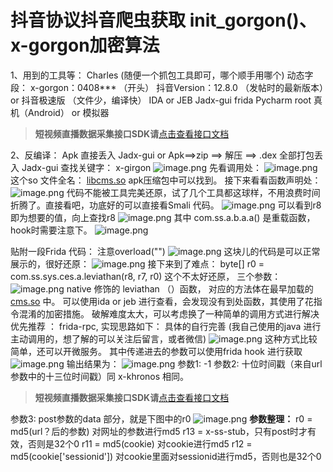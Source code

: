 # 抖音协议抖音爬虫获取 init_gorgon()、x-gorgon加密算法


1、用到的工具等：
Charles (随便一个抓包工具即可，哪个顺手用哪个)
动态字段： x-gorgon：0408*** （开头）
抖音Version：12.8.0 （发帖时的最新版本）or 抖音极速版 （文件少，编译快）
IDA or JEB
Jadx-gui
frida
Pycharm
root 真机（Android） or 模拟器

>**短视频直播数据采集接口SDK请**[点击查看接口文档](https://docs.qq.com/doc/DU3RKUFVFdVhQbXlR) 


2、反编译：
Apk 直接丢入 Jadx-gui or Apk==>zip ==> 解压 ==> .dex 全部打包丢入 Jadx-gui
查找关键字： x-girgon
![image.png](https://cdn.nlark.com/yuque/0/2020/png/97322/1607128046539-933da4e3-cc27-4aa6-86dd-93ecf6c9281f.png#align=left&display=inline&height=473&name=image.png&originHeight=946&originWidth=2400&size=1367033&status=done&style=none&width=1200)
先看调用处：
![image.png](https://cdn.nlark.com/yuque/0/2020/png/97322/1607128057114-710e3d78-0e59-4e51-977a-fa4a327b4044.png#align=left&display=inline&height=445&name=image.png&originHeight=890&originWidth=1064&size=1062611&status=done&style=none&width=532)
这个so 文件全名： [libcms.so](http://libcms.so/) apk压缩包中可以找到。
接下来看看函数声明处：
![image.png](https://cdn.nlark.com/yuque/0/2020/png/97322/1607128102698-37dc7468-4215-4a4b-872d-fa27ef852354.png#align=left&display=inline&height=508&name=image.png&originHeight=1016&originWidth=1654&size=1463394&status=done&style=none&width=827)
代码不能被工具完美还原，试了几个工具都这球样，不用浪费时间折腾了。直接看吧，功底好的可以直接看Smali 代码。
![image.png](https://cdn.nlark.com/yuque/0/2020/png/97322/1607128115381-e157adc7-e4aa-4fa1-9273-8c182e38beb1.png#align=left&display=inline&height=165&name=image.png&originHeight=330&originWidth=698&size=322696&status=done&style=none&width=349)
可以看到r8 即为想要的值，向上查找r8
![image.png](https://cdn.nlark.com/yuque/0/2020/png/97322/1607128129734-a0826547-1837-46d3-86be-d56d9d2a48b8.png#align=left&display=inline&height=191&name=image.png&originHeight=382&originWidth=1176&size=786052&status=done&style=none&width=588)
其中 com.ss.a.b.a.a() 是重载函数，hook时需要注意下。
![image.png](https://cdn.nlark.com/yuque/0/2020/png/97322/1607128140107-e96c0dec-ff0e-41f1-b9f1-57c9651674ec.png#align=left&display=inline&height=227&name=image.png&originHeight=454&originWidth=1552&size=606008&status=done&style=none&width=776)




贴附一段Frida 代码： 注意overload("")
![image.png](https://cdn.nlark.com/yuque/0/2020/png/97322/1607128150940-09796c72-5b65-4b53-b7cb-8426f8405a44.png#align=left&display=inline&height=251&name=image.png&originHeight=502&originWidth=1192&size=433837&status=done&style=none&width=596)
这块儿的代码是可以正常展示的，很好还原：
![image.png](https://cdn.nlark.com/yuque/0/2020/png/97322/1607128165446-2a01b9a1-8da6-4509-9f0e-da0db4af2993.png#align=left&display=inline&height=609&name=image.png&originHeight=1218&originWidth=2588&size=1580962&status=done&style=none&width=1294)
接下来到了难点：
byte[] r0 = com.ss.sys.ces.a.leviathan(r8, r7, r0)
这个不太好还原， 三个参数：
![image.png](https://cdn.nlark.com/yuque/0/2020/png/97322/1607128183653-6b02c188-fc83-4269-b5b0-10588cf77d3c.png#align=left&display=inline&height=294&name=image.png&originHeight=588&originWidth=956&size=488646&status=done&style=none&width=478)
native 修饰的 leviathan （）函数， 对应的方法体在最早加载的 [cms.so](http://www.cms.so/) 中。
可以使用ida or jeb 进行查看，会发现没有到处函数，其使用了花指令混淆的加密措施。
破解难度太大，可以考虑换了一种简单的调用方式进行解决
优先推荐 ： frida-rpc, 实现思路如下： 具体的自行完善
(我自己使用的java 进行主动调用的，想了解的可以关注后留言，或者微信)
![image.png](https://cdn.nlark.com/yuque/0/2020/png/97322/1607128226473-d68bd4d0-5ff7-444f-a59c-5481a14c7446.png#align=left&display=inline&height=207&name=image.png&originHeight=414&originWidth=1400&size=419251&status=done&style=none&width=700)
这种方式比较简单，还可以开微服务。
其中传递进去的参数可以使用frida hook 进行获取
![image.png](https://cdn.nlark.com/yuque/0/2020/png/97322/1607128241862-74c60395-c516-400e-8a50-b5e3108d7fc2.png#align=left&display=inline&height=98&name=image.png&originHeight=196&originWidth=1276&size=331458&status=done&style=none&width=638)
输出结果为：
![image.png](https://cdn.nlark.com/yuque/0/2020/png/97322/1607128254906-f3d98313-3ac5-4633-a00d-36ce9f943b89.png#align=left&display=inline&height=146&name=image.png&originHeight=292&originWidth=1574&size=223258&status=done&style=none&width=787)
参数1: -1
参数2: 十位时间戳（来自url参数中的十三位时间戳）同 x-khronos 相同。

>**短视频直播数据采集接口SDK请**[点击查看接口文档](https://docs.qq.com/doc/DU3RKUFVFdVhQbXlR) 


参数3: post参数的data 部分，就是下图中的r0
![image.png](https://cdn.nlark.com/yuque/0/2020/png/97322/1607128267306-c39fe6d1-1462-4adf-abb9-aa74ab89adcf.png#align=left&display=inline&height=102&name=image.png&originHeight=204&originWidth=1014&size=422896&status=done&style=none&width=507)
**参数整理：**
r0 = md5(url？后的参数) 对网址的参数进行md5
r13 = x-ss-stub，只有post时才有效，否则是32个0
r11 = md5(cookie) 对cookie进行md5
r12 = md5(cookie['sessionid']) 对cookie里面对sessionid进行md5，否则也是32个0


